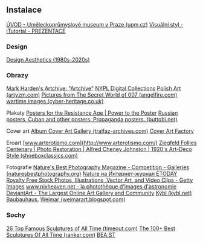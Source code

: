 ## Instalace
[ÚVOD - Uměleckoprůmyslové museum v Praze (upm.cz)](https://www.upm.cz/)
[Visuální styl - iTutorial - PREZENTACE](http://www.itutorial.cz/)

### Design


[Design Aesthetics (1980s-2020s)](https://www.reddit.com/r/coolguides/comments/yss45d/graphic_design_aesthetics_1980s_to_2020s_starter/)

### Obrazy
[Mark Harden's Artchive: "Artchive"](http://artchive.com/ftp_site.htm)
[NYPL Digital Collections](https://digitalcollections.nypl.org/)
[Polish Art (artyzm.com)](http://www.artyzm.com/)
[Pictures from The Secret World of 007 (angelfire.com)](https://www.angelfire.com/games5/nightfirerefpics/swo007pics.html)
[wartime images (cyber-heritage.co.uk)](http://www.cyber-heritage.co.uk/cutaway/)


Plakaty
[Posters for the Resistance Age | Power to the Poster](https://powertotheposter.com/)
[Russian posters, Cuban and other posters. Propaganda posters. (buttobi.net)](http://posters.nce.buttobi.net/)

Cover art
[Album Cover Art Gallery (tralfaz-archives.com)](http://tralfaz-archives.com/coverart/coverart.html)
[Cover Art Factory](https://coverartfactory.com/)


Eroart
[www.arterotismo.com](http://www.arterotismo.com/)
[Ziegfeld Follies Centenary | Photo Restoration | Alfred Cheney Johnston | 1920's Art-Deco Style (shoeboxclassics.com)](http://www.shoeboxclassics.com/index.html)


Fotografie
[Nature's Best Photography Magazine - Competition - Galleries (naturesbestphotography.org)](https://naturesbestphotography.org/)
[Nature на Интернет-журнал ETODAY](https://etoday.ru/nature/)
[Royalty Free Stock Photos, Illustrations, Vector Art, and Video Clips - Getty Images](https://www.gettyimages.com/)
[www.pixheaven.net - la photothèque d'images d'astronomie](http://www.pixheaven.net/)
[DeviantArt - The Largest Online Art Gallery and Community](https://www.deviantart.com/)
[Kýbl (kybl.net)](https://kybl.net/)
[Baubauhaus.](http://www.baubauhaus.com/)
[Weimar (weimarart.blogspot.com)](http://weimarart.blogspot.com/)



### Sochy
[26 Top Famous Sculptures of All Time (timeout.com)](https://www.timeout.com/newyork/art/top-famous-sculptures-of-all-time)
[The 100+ Best Sculptures Of All Time (ranker.com)](https://www.ranker.com/list/best-sculptures-all-time/ranker-art)
[BEA.ST](https://bea.st/sight/lightbulb/)
